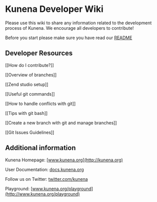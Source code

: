 # Kunena Developer Wiki

Please use this wiki to share any information related to the development process of Kunena. We encourage all developers to contribute!

Before you start please make sure you have read our [README](https://github.com/Kunena/Kunena-2.0/blob/master/README.md)

## Developer Resources

[[How do I contribute?]]

[[Overview of branches]]

[[Zend studio setup]]

[[Useful git commands]]

[[How to handle conflicts with git]]

[[Tips with git bash]]

[[Create a new branch with git and manage branches]]

[[Git Issues Guidelines]]

## Additional information

Kunena Homepage: [www.kunena.org](http://kunena.org)

User Documentation: [docs.kunena.org](http://kunena.org/docs)

Follow us on Twitter: [twitter.com/kunena](https://twitter.com/kunena)

Playground: [www.kunena.org/playground](http://www.kunena.org/playground)
